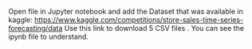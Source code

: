 Open file in Jupyter notebook and add the Dataset that was available in kaggle: https://www.kaggle.com/competitions/store-sales-time-series-forecasting/data
Use this link to download 5 CSV files . You can see the ipynb file to understand.
